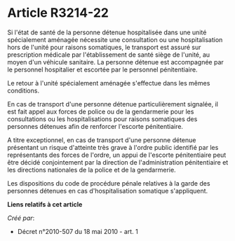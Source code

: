 # Article R3214-22

Si l'état de santé de la personne détenue hospitalisée dans une unité spécialement aménagée nécessite une consultation ou une
hospitalisation hors de l'unité pour raisons somatiques, le transport est assuré sur prescription médicale par
l'établissement de santé siège de l'unité, au moyen d'un véhicule sanitaire. La personne détenue est accompagnée par le
personnel hospitalier et escortée par le personnel pénitentiaire. 

Le retour à l'unité spécialement aménagée s'effectue dans les mêmes conditions. 

En cas de transport d'une personne détenue particulièrement signalée, il est fait appel aux forces de police ou de la
gendarmerie pour les consultations ou les hospitalisations pour raisons somatiques des personnes détenues afin de renforcer
l'escorte pénitentiaire. 

A titre exceptionnel, en cas de transport d'une personne détenue présentant un risque d'atteinte très grave à l'ordre public
identifié par les représentants des forces de l'ordre, un appui de l'escorte pénitentiaire peut être décidé conjointement par
la direction de l'administration pénitentiaire et les directions nationales de la police et de la gendarmerie. 

Les dispositions du code de procédure pénale relatives à la garde des personnes détenues en cas d'hospitalisation somatique
s'appliquent.

**Liens relatifs à cet article**

_Créé par_:

  - Décret n°2010-507 du 18 mai 2010 - art. 1
